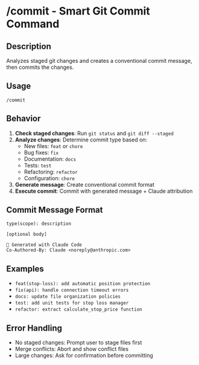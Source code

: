 # /commit - Smart Git Commit Command

## Description
Analyzes staged git changes and creates a conventional commit message, then commits the changes.

## Usage
```
/commit
```

## Behavior
1. **Check staged changes**: Run `git status` and `git diff --staged`
2. **Analyze changes**: Determine commit type based on:
   - New files: `feat` or `chore`
   - Bug fixes: `fix`
   - Documentation: `docs`
   - Tests: `test`
   - Refactoring: `refactor`
   - Configuration: `chore`
3. **Generate message**: Create conventional commit format
4. **Execute commit**: Commit with generated message + Claude attribution

## Commit Message Format
```
type(scope): description

[optional body]

🤖 Generated with Claude Code
Co-Authored-By: Claude <noreply@anthropic.com>
```

## Examples
- `feat(stop-loss): add automatic position protection`
- `fix(api): handle connection timeout errors`
- `docs: update file organization policies`
- `test: add unit tests for stop loss manager`
- `refactor: extract calculate_stop_price function`

## Error Handling
- No staged changes: Prompt user to stage files first
- Merge conflicts: Abort and show conflict files
- Large changes: Ask for confirmation before committing